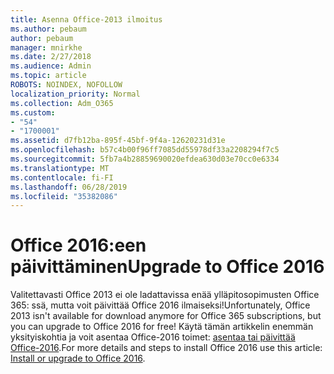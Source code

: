 ```yaml
---
title: Asenna Office-2013 ilmoitus
ms.author: pebaum
author: pebaum
manager: mnirkhe
ms.date: 2/27/2018
ms.audience: Admin
ms.topic: article
ROBOTS: NOINDEX, NOFOLLOW
localization_priority: Normal
ms.collection: Adm_O365
ms.custom:
- "54"
- "1700001"
ms.assetid: d7fb12ba-895f-45bf-9f4a-12620231d31e
ms.openlocfilehash: b57c4b00f96ff7085dd55978df33a2208294f7c5
ms.sourcegitcommit: 5fb7a4b28859690020efdea630d03e70cc0e6334
ms.translationtype: MT
ms.contentlocale: fi-FI
ms.lasthandoff: 06/28/2019
ms.locfileid: "35382086"
---
```

# <a name="upgrade-to-office-2016"></a><span data-ttu-id="63541-102">Office 2016:een päivittäminen</span><span class="sxs-lookup"><span data-stu-id="63541-102">Upgrade to Office 2016</span></span>

<span data-ttu-id="63541-103">Valitettavasti Office 2013 ei ole ladattavissa enää ylläpitosopimusten Office 365: ssä, mutta voit päivittää Office 2016 ilmaiseksi!</span><span class="sxs-lookup"><span data-stu-id="63541-103">Unfortunately, Office 2013 isn't available for download anymore for Office 365 subscriptions, but you can upgrade to Office 2016 for free!</span></span> <span data-ttu-id="63541-104">Käytä tämän artikkelin enemmän yksityiskohtia ja voit asentaa Office-2016 toimet: [asentaa tai päivittää Office-2016](https://support.office.com/article/Office-2013-is-no-longer-available-for-installation-with-an-Office-365-subscription-de68fd95-553a-4c38-b1b5-e4205b96fc75.aspx).</span><span class="sxs-lookup"><span data-stu-id="63541-104">For more details and steps to install Office 2016 use this article: [Install or upgrade to Office 2016](https://support.office.com/article/Office-2013-is-no-longer-available-for-installation-with-an-Office-365-subscription-de68fd95-553a-4c38-b1b5-e4205b96fc75.aspx).</span></span>
  